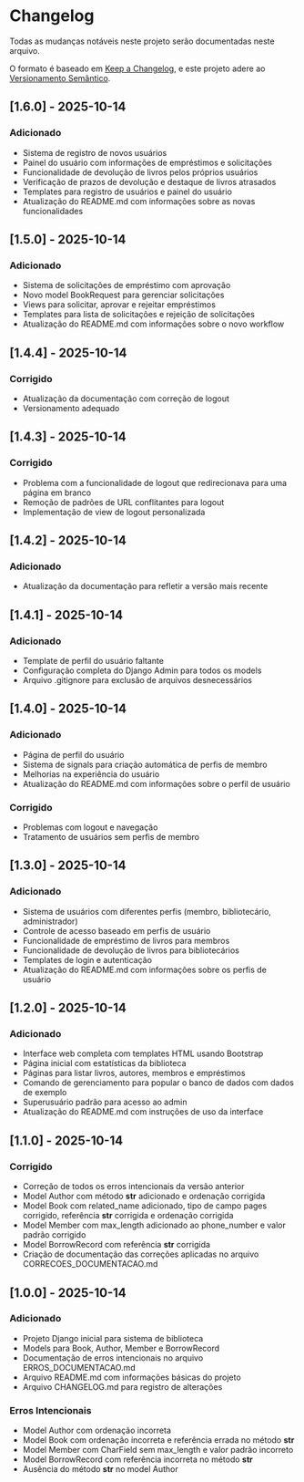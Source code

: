 # Changelog

Todas as mudanças notáveis neste projeto serão documentadas neste arquivo.

O formato é baseado em [Keep a Changelog](https://keepachangelog.com/en/1.0.0/),
e este projeto adere ao [Versionamento Semântico](https://semver.org/spec/v2.0.0.html).

## [1.6.0] - 2025-10-14

### Adicionado
- Sistema de registro de novos usuários
- Painel do usuário com informações de empréstimos e solicitações
- Funcionalidade de devolução de livros pelos próprios usuários
- Verificação de prazos de devolução e destaque de livros atrasados
- Templates para registro de usuários e painel do usuário
- Atualização do README.md com informações sobre as novas funcionalidades

## [1.5.0] - 2025-10-14

### Adicionado
- Sistema de solicitações de empréstimo com aprovação
- Novo model BookRequest para gerenciar solicitações
- Views para solicitar, aprovar e rejeitar empréstimos
- Templates para lista de solicitações e rejeição de solicitações
- Atualização do README.md com informações sobre o novo workflow

## [1.4.4] - 2025-10-14

### Corrigido
- Atualização da documentação com correção de logout
- Versionamento adequado

## [1.4.3] - 2025-10-14

### Corrigido
- Problema com a funcionalidade de logout que redirecionava para uma página em branco
- Remoção de padrões de URL conflitantes para logout
- Implementação de view de logout personalizada

## [1.4.2] - 2025-10-14

### Adicionado
- Atualização da documentação para refletir a versão mais recente

## [1.4.1] - 2025-10-14

### Adicionado
- Template de perfil do usuário faltante
- Configuração completa do Django Admin para todos os models
- Arquivo .gitignore para exclusão de arquivos desnecessários

## [1.4.0] - 2025-10-14

### Adicionado
- Página de perfil do usuário
- Sistema de signals para criação automática de perfis de membro
- Melhorias na experiência do usuário
- Atualização do README.md com informações sobre o perfil de usuário

### Corrigido
- Problemas com logout e navegação
- Tratamento de usuários sem perfis de membro

## [1.3.0] - 2025-10-14

### Adicionado
- Sistema de usuários com diferentes perfis (membro, bibliotecário, administrador)
- Controle de acesso baseado em perfis de usuário
- Funcionalidade de empréstimo de livros para membros
- Funcionalidade de devolução de livros para bibliotecários
- Templates de login e autenticação
- Atualização do README.md com informações sobre os perfis de usuário

## [1.2.0] - 2025-10-14

### Adicionado
- Interface web completa com templates HTML usando Bootstrap
- Página inicial com estatísticas da biblioteca
- Páginas para listar livros, autores, membros e empréstimos
- Comando de gerenciamento para popular o banco de dados com dados de exemplo
- Superusuário padrão para acesso ao admin
- Atualização do README.md com instruções de uso da interface

## [1.1.0] - 2025-10-14

### Corrigido
- Correção de todos os erros intencionais da versão anterior
- Model Author com método __str__ adicionado e ordenação corrigida
- Model Book com related_name adicionado, tipo de campo pages corrigido, referência __str__ corrigida e ordenação corrigida
- Model Member com max_length adicionado ao phone_number e valor padrão corrigido
- Model BorrowRecord com referência __str__ corrigida
- Criação de documentação das correções aplicadas no arquivo CORRECOES_DOCUMENTACAO.md

## [1.0.0] - 2025-10-14

### Adicionado
- Projeto Django inicial para sistema de biblioteca
- Models para Book, Author, Member e BorrowRecord
- Documentação de erros intencionais no arquivo ERROS_DOCUMENTACAO.md
- Arquivo README.md com informações básicas do projeto
- Arquivo CHANGELOG.md para registro de alterações

### Erros Intencionais
- Model Author com ordenação incorreta
- Model Book com ordenação incorreta e referência errada no método __str__
- Model Member com CharField sem max_length e valor padrão incorreto
- Model BorrowRecord com referência incorreta no método __str__
- Ausência do método __str__ no model Author
